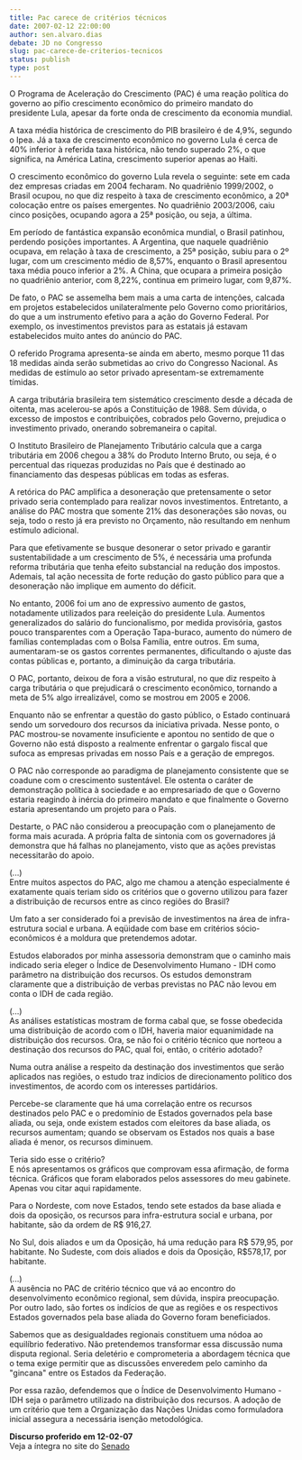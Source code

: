 ```yaml
---
title: Pac carece de critérios técnicos
date: 2007-02-12 22:00:00
author: sen.alvaro.dias
debate: JD no Congresso
slug: pac-carece-de-criterios-tecnicos
status: publish 
type: post
---
```


O Programa de Aceleração do Crescimento (PAC) é uma reação política do governo ao pífio crescimento econômico do primeiro mandato do presidente Lula, apesar da forte onda de crescimento da economia mundial.  
  
A taxa média histórica de crescimento do PIB brasileiro é de 4,9%, segundo o Ipea. Já a taxa de crescimento econômico no governo Lula é cerca de 40% inferior à referida taxa histórica, não tendo superado 2%, o que significa, na América Latina, crescimento superior apenas ao Haiti.  
  
O crescimento econômico do governo Lula revela o seguinte: sete em cada dez empresas criadas em 2004 fecharam. No quadriênio 1999/2002, o Brasil ocupou, no que diz respeito à taxa de crescimento econômico, a 20ª colocação entre os países emergentes. No quadriênio 2003/2006, caiu cinco posições, ocupando agora a 25ª posição, ou seja, a última.  
  
Em período de fantástica expansão econômica mundial, o Brasil patinhou, perdendo posições importantes. A Argentina, que naquele quadriênio ocupava, em relação à taxa de crescimento, a 25ª posição, subiu para o 2º lugar, com um crescimento médio de 8,57%, enquanto o Brasil apresentou taxa média pouco inferior a 2%. A China, que ocupara a primeira posição no quadriênio anterior, com 8,22%, continua em primeiro lugar, com 9,87%.  
  
De fato, o PAC se assemelha bem mais a uma carta de intenções, calcada em projetos estabelecidos unilateralmente pelo Governo como prioritários, do que a um instrumento efetivo para a ação do Governo Federal. Por exemplo, os investimentos previstos para as estatais já estavam estabelecidos muito antes do anúncio do PAC.  
  
O referido Programa apresenta-se ainda em aberto, mesmo porque 11 das 18 medidas ainda serão submetidas ao crivo do Congresso Nacional. As medidas de estímulo ao setor privado apresentam-se extremamente tímidas.  
  
A carga tributária brasileira tem sistemático crescimento desde a década de oitenta, mas acelerou-se após a Constituição de 1988. Sem dúvida, o excesso de impostos e contribuições, cobrados pelo Governo, prejudica o investimento privado, onerando sobremaneira o capital.  
  
O Instituto Brasileiro de Planejamento Tributário calcula que a carga tributária em 2006 chegou a 38% do Produto Interno Bruto, ou seja, é o percentual das riquezas produzidas no País que é destinado ao financiamento das despesas públicas em todas as esferas.  
  
A retórica do PAC amplifica a desoneração que pretensamente o setor privado seria contemplado para realizar novos investimentos. Entretanto, a análise do PAC mostra que somente 21% das desonerações são novas, ou seja, todo o resto já era previsto no Orçamento, não resultando em nenhum estímulo adicional.  
  
Para que efetivamente se busque desonerar o setor privado e garantir sustentabilidade a um crescimento de 5%, é necessária uma profunda reforma tributária que tenha efeito substancial na redução dos impostos. Ademais, tal ação necessita de forte redução do gasto público para que a desoneração não implique em aumento do déficit.  
  
No entanto, 2006 foi um ano de expressivo aumento de gastos, notadamente utilizados para reeleição do presidente Lula. Aumentos generalizados do salário do funcionalismo, por medida provisória, gastos pouco transparentes com a Operação Tapa-buraco, aumento do número de famílias contempladas com o Bolsa Família, entre outros. Em suma, aumentaram-se os gastos correntes permanentes, dificultando o ajuste das contas públicas e, portanto, a diminuição da carga tributária.  
  
O PAC, portanto, deixou de fora a visão estrutural, no que diz respeito à carga tributária o que prejudicará o crescimento econômico, tornando a meta de 5% algo irrealizável, como se mostrou em 2005 e 2006.  
  
Enquanto não se enfrentar a questão do gasto público, o Estado continuará sendo um sorvedouro dos recursos da iniciativa privada. Nesse ponto, o PAC mostrou-se novamente insuficiente e apontou no sentido de que o Governo não está disposto a realmente enfrentar o gargalo fiscal que sufoca as empresas privadas em nosso País e a geração de empregos.  
  
O PAC não corresponde ao paradigma de planejamento consistente que se coadune com o crescimento sustentável. Ele ostenta o caráter de demonstração política à sociedade e ao empresariado de que o Governo estaria reagindo à inércia do primeiro mandato e que finalmente o Governo estaria apresentando um projeto para o País.  
  
Destarte, o PAC não considerou a preocupação com o planejamento de forma mais acurada. A própria falta de sintonia com os governadores já demonstra que há falhas no planejamento, visto que as ações previstas necessitarão do apoio.  
  
(...)  
Entre muitos aspectos do PAC, algo me chamou a atenção especialmente é exatamente quais teriam sido os critérios que o governo utilizou para fazer a distribuição de recursos entre as cinco regiões do Brasil?   
  
Um fato a ser considerado foi a previsão de investimentos na área de infra-estrutura social e urbana. A eqüidade com base em critérios sócio-econômicos é a moldura que pretendemos adotar.  
  
Estudos elaborados por minha assessoria demonstram que o caminho mais indicado seria eleger o Índice de Desenvolvimento Humano - IDH como parâmetro na distribuição dos recursos. Os estudos demonstram claramente que a distribuição de verbas previstas no PAC não levou em conta o IDH de cada região.  
  
(...)  
As análises estatísticas mostram de forma cabal que, se fosse obedecida uma distribuição de acordo com o IDH, haveria maior equanimidade na distribuição dos recursos. Ora, se não foi o critério técnico que norteou a destinação dos recursos do PAC, qual foi, então, o critério adotado?  
  
Numa outra análise a respeito da destinação dos investimentos que serão aplicados nas regiões, o estudo traz indícios de direcionamento político dos investimentos, de acordo com os interesses partidários.  
  
Percebe-se claramente que há uma correlação entre os recursos destinados pelo PAC e o predomínio de Estados governados pela base aliada, ou seja, onde existem estados com eleitores da base aliada, os recursos aumentam; quando se observam os Estados nos quais a base aliada é menor, os recursos diminuem.  
  
Teria sido esse o critério?  
E nós apresentamos os gráficos que comprovam essa afirmação, de forma técnica. Gráficos que foram elaborados pelos assessores do meu gabinete. Apenas vou citar aqui rapidamente.  
  
Para o Nordeste, com nove Estados, tendo sete estados da base aliada e dois da oposição, os recursos para infra-estrutura social e urbana, por habitante, são da ordem de R$ 916,27.  
  
No Sul, dois aliados e um da Oposição, há uma redução para R$ 579,95, por habitante. No Sudeste, com dois aliados e dois da Oposição, R$578,17, por habitante.  
  
(...)  
A ausência no PAC de critério técnico que vá ao encontro do desenvolvimento econômico regional, sem dúvida, inspira preocupação. Por outro lado, são fortes os indícios de que as regiões e os respectivos Estados governados pela base aliada do Governo foram beneficiados.  
  
Sabemos que as desigualdades regionais constituem uma nódoa ao equilíbrio federativo. Não pretendemos transformar essa discussão numa disputa regional. Seria deletério e comprometeria a abordagem técnica que o tema exige permitir que as discussões enveredem pelo caminho da "gincana" entre os Estados da Federação.  
  
Por essa razão, defendemos que o Índice de Desenvolvimento Humano - IDH seja o parâmetro utilizado na distribuição dos recursos. A adoção de um critério que tem a Organização das Nações Unidas como formuladora inicial assegura a necessária isenção metodológica.  
  
**Discurso proferido em 12-02-07**  
Veja a íntegra no site do [Senado](http://www.senado.gov.br/sf/atividade/Plenario/sessao/disc/listaDisc.asp?s=006.1.53.O)
